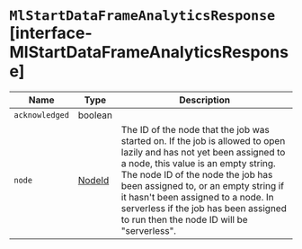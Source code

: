 # `MlStartDataFrameAnalyticsResponse` [interface-MlStartDataFrameAnalyticsResponse]

| Name | Type | Description |
| - | - | - |
| `acknowledged` | boolean | &nbsp; |
| `node` | [NodeId](./NodeId.md) | The ID of the node that the job was started on. If the job is allowed to open lazily and has not yet been assigned to a node, this value is an empty string. The node ID of the node the job has been assigned to, or an empty string if it hasn't been assigned to a node. In serverless if the job has been assigned to run then the node ID will be "serverless". |
